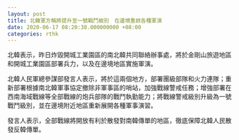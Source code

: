 ```yaml
---
layout: post
title: 北韓軍方稱將提升至一號戰鬥級別　在邊境重啟各種軍演
date: 2020-06-17 08:20:38.000000000 +08:00
categories: rthk
---
```


北韓表示，昨日炸毀開城工業園區的南北韓共同聯絡辦事處，將於金剛山旅遊地區和開城工業園區部署兵力，以及在邊境地區實施軍演。

北韓人民軍總參謀部發言人表示，將於這兩個地方，部署團級部隊和火力連隊；重新部署根據南北韓軍事協定撤除非軍事區的哨站，加強戰線警戒任務；增強部署在西南海域戰線等全部戰線的炮兵部隊的戰鬥執勤能力；將戰線警戒級別升級為一號戰鬥級別，並在邊境附近地區重新展開各種軍事演習。

發言人表示，全部戰線將開放有利於散發對南韓傳單的地區，徹底保障北韓人民散發反韓傳單。

